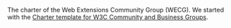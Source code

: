 The charter of the Web Extensions Community Group (WECG). We started with
the [Charter template for W3C Community and Business Groups](http://w3c.github.io/cg-charter/CGCharter.html).
